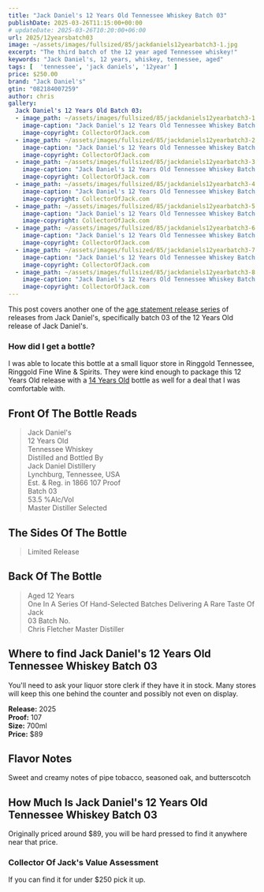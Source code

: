 ```yaml
---
title: "Jack Daniel's 12 Years Old Tennessee Whiskey Batch 03"
publishDate: 2025-03-26T11:15:00+00:00
# updateDate: 2025-03-26T10:20:00+06:00
url: 2025/12yearsbatch03
image: ~/assets/images/fullsized/85/jackdaniels12yearbatch3-1.jpg
excerpt: "The third batch of the 12 year aged Tennessee whiskey!"
keywords: "Jack Daniel's, 12 years, whiskey, tennessee, aged"
tags: [  'tennessee', 'jack daniels', '12year' ]
price: $250.00
brand: "Jack Daniel's"
gtin: "082184007259"
author: chris
gallery:
  Jack Daniel's 12 Years Old Batch 03:
  - image_path: ~/assets/images/fullsized/85/jackdaniels12yearbatch3-1.jpg
    image-caption: "Jack Daniel's 12 Years Old Tennessee Whiskey Batch 03"
    image-copyright: CollectorOfJack.com
  - image_path: ~/assets/images/fullsized/85/jackdaniels12yearbatch3-2.jpg
    image-caption: "Jack Daniel's 12 Years Old Tennessee Whiskey Batch 03"
    image-copyright: CollectorOfJack.com
  - image_path: ~/assets/images/fullsized/85/jackdaniels12yearbatch3-3.jpg
    image-caption: "Jack Daniel's 12 Years Old Tennessee Whiskey Batch 03"
    image-copyright: CollectorOfJack.com
  - image_path: ~/assets/images/fullsized/85/jackdaniels12yearbatch3-4.jpg
    image-caption: "Jack Daniel's 12 Years Old Tennessee Whiskey Batch 03"
    image-copyright: CollectorOfJack.com
  - image_path: ~/assets/images/fullsized/85/jackdaniels12yearbatch3-5.jpg
    image-caption: "Jack Daniel's 12 Years Old Tennessee Whiskey Batch 03"
    image-copyright: CollectorOfJack.com
  - image_path: ~/assets/images/fullsized/85/jackdaniels12yearbatch3-6.jpg
    image-caption: "Jack Daniel's 12 Years Old Tennessee Whiskey Batch 03"
    image-copyright: CollectorOfJack.com
  - image_path: ~/assets/images/fullsized/85/jackdaniels12yearbatch3-7.jpg
    image-caption: "Jack Daniel's 12 Years Old Tennessee Whiskey Batch 03"
    image-copyright: CollectorOfJack.com
  - image_path: ~/assets/images/fullsized/85/jackdaniels12yearbatch3-8.jpg
    image-caption: "Jack Daniel's 12 Years Old Tennessee Whiskey Batch 03"
    image-copyright: CollectorOfJack.com
---
```

This post covers another one of the [age statement release series](/series/aged-releases) of releases from Jack Daniel's, specifically batch 03 of the 12 Years Old release of Jack Daniel's.

### How did I get a bottle?
I was able to locate this bottle at a small liquor store in Ringgold Tennessee, Ringgold Fine Wine & Spirits. They were kind enough to package this 12 Years Old release with a [14 Years Old](/2025/14year) bottle as well for a deal that I was comfortable with.

## Front Of The Bottle Reads
> Jack Daniel's  
> 12 Years Old  
> Tennessee Whiskey   
> Distilled and Bottled By    
> Jack Daniel Distillery  
> Lynchburg, Tennessee, USA  
> Est. & Reg. in 1866
> 107 Proof  
> Batch 03  
> 53.5 %Alc/Vol  
> Master Distiller Selected  

## The Sides Of The Bottle
> Limited Release   

## Back Of The Bottle
> Aged 12 Years  
> One In A Series Of Hand-Selected Batches Delivering A Rare Taste Of Jack  
> 03 Batch No.  
> Chris Fletcher Master Distiller  

## Where to find Jack Daniel's 12 Years Old Tennessee Whiskey Batch 03
You'll need to ask your liquor store clerk if they have it in stock. Many stores will keep this one behind the counter and possibly not even on display. 

**Release:** 2025  
**Proof:** 107  
**Size:** 700ml  
**Price:** $89    

## Flavor Notes
Sweet and creamy notes of pipe tobacco, seasoned oak, and butterscotch 

## How Much Is Jack Daniel's 12 Years Old Tennessee Whiskey Batch 03
Originally priced around $89, you will be hard pressed to find it anywhere near that price. 
 
### Collector Of Jack's Value Assessment
If you can find it for under $250 pick it up.


